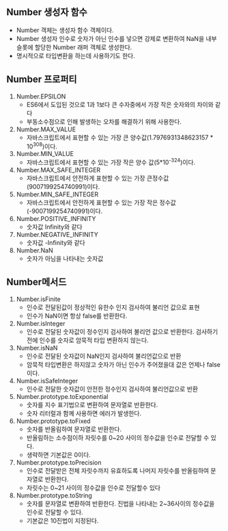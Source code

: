 ## Number 생성자 함수
- Number 객체는 생성자 함수 객체이다.
- Number 생성자 인수로 숫자가 아닌 인수를 넣으면 강제로 변환하여 NaN을 내부 슬롯에 할당한 Number 래퍼 객체로 생성한다.
- 명시적으로 타입변환을 하는데 사용하기도 한다.

## Number 프로퍼티
1. Number.EPSILON
    - ES6에서 도입된 것으로 1과 1보다 큰 수자중에서 가장 작은 숫자와의 차이와 같다
    - 부동소수점으로 인해 발생하는 오차를 해결하기 위해 사용한다.
2. Number.MAX_VALUE
    - 자바스크립트에서 표현할 수 있는 가장 큰 양수값(1.7976931348623157 * 10<sup>308</sup>)이다.
3. Number.MIN_VALUE
    - 자바스크립트에서 표현할 수 있는 가장 작은 양수 값(5*10<sup>-324</sup>)이다.
4. Number.MAX_SAFE_INTEGER
    - 자바스크립트에서 안전하게 표현할 수 있는 가장 큰정수값(9007199254740991)이다.
5. Number.MIN_SAFE_INTEGER
    - 자바스크립트에서 안전하게 표현할 수 있는 가장 작은 정수값(-9007199254740991)이다.
6. Number.POSITIVE_INFINITY
    - 숫자값 Infinity와 같다
7. Number.NEGATIVE_INFINITY
    - 숫자값 -Infinity와 같다
8. Number.NaN
    - 숫자가 아님을 나타내는 숫자값
## Number메서드
1. Number.isFinite
    - 인수로 전달된값이 정상적인 유한수 인지 검사하여 불리언 값으로 표현
    - 인수가 NaN이면 항상 false를 반환한다.
2. Number.isInteger
    - 인수로 전달된 숫자값이 정수인지 검사하여 불리언 값으로 반환한다. 검사하기 전에 인수를 숫자로 암묵적 타입 변환하지 않는다.
3. Number.isNaN
    - 인수로 전달된 숫자값이 NaN인지 검사하여 불리언값으로 반환
    - 암묵적 타입변환은 하지않고 숫자가 아닌 인수가 주어졌을대 값은 언제나 false이다.
4. Number.isSafeInteger
    - 인수로 전달한 숫자값이 안전한 정수인지 검사하여 불리언값으로 반환
5. Number.prototype.toExponential
    - 숫자를 지수 표기법으로 변환하여 문자열로 반환한다. 
    - 숫자 리터럴과 함께 사용하면 에러가 발생한다.
6. Number.prototype.toFixed
    - 숫자를 반올림하여 문자열로 반환한다. 
    - 반올림하는 소수점이하 자릿수를 0~20 사이의 정수값을 인수로 전달할 수 있다.
    - 생략하면 기본값은 0이다.
7. Number.prototype.toPrecision
    - 인수로 전달받은 전체 자릿수까지 유효하도록 나머지 자릿수를 반올림하여 문자열로 반환한다.
    - 자릿수는 0~21 사이의 정수값을 인수로 전달할수 있다
8. Number.prototype.toString
    - 숫자를 문자열로 변환하여 반환한다. 진법을 나타내는 2~36사이의 정수값을 인수로 전달할 수 있다.
    - 기본값은 10진법이 지정된다.
